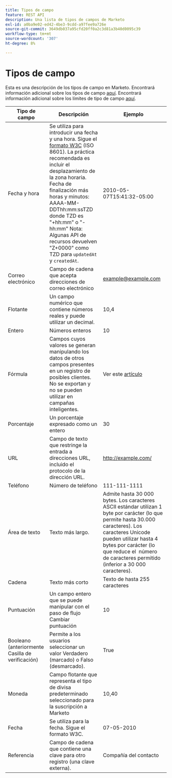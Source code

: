 ```yaml
---
title: Tipos de campo
feature: REST API
description: Una lista de tipos de campos de Marketo
exl-id: a0ba9e02-ed42-4be3-9cdd-a97fee9a726e
source-git-commit: 3649db037a95cfd20ff0a2c3d81a3b40d0095c39
workflow-type: tm+mt
source-wordcount: '307'
ht-degree: 8%

---
```


# Tipos de campo

Esta es una descripción de los tipos de campo en Marketo. Encontrará información adicional sobre los tipos de campo [aquí](https://experienceleague.adobe.com/en/docs/marketo/using/product-docs/administration/field-management/custom-field-type-glossary). Encontrará información adicional sobre los límites de tipo de campo [aquí](https://nation.marketo.com/t5/knowledgebase/marketo-field-limits-by-field-type/ta-p/251613).

| Tipo de campo | Descripción | Ejemplo |
| --- | --- | --- |
| Fecha y hora | Se utiliza para introducir una fecha y una hora. Sigue el [formato W3C](https://www.w3.org/TR/NOTE-datetime) (ISO 8601). La práctica recomendada es incluir el desplazamiento de la zona horaria. Fecha de finalización más horas y minutos: AAAA-MM-DDThh:mm:ssTZD donde TZD es &quot;+hh:mm&quot; o &quot;-hh:mm&quot; Nota: Algunas API de recursos devuelven &quot;Z+0000&quot; como TZD para `updatedAt` y `createdAt`. | 2010-05-07T15:41:32-05:00 |
| Correo electrónico | Campo de cadena que acepta direcciones de correo electrónico | <example@example.com> |
| Flotante | Un campo numérico que contiene números reales y puede utilizar un decimal. | 10,4 |
| Entero | Números enteros | 10 |
| Fórmula | Campos cuyos valores se generan manipulando los datos de otros campos presentes en un registro de posibles clientes. No se exportan y no se pueden utilizar en campañas inteligentes. | Ver este [artículo](https://experienceleague.adobe.com/en/docs/marketo/using/product-docs/administration/field-management/create-and-use-a-concatenated-string-formula-field) |
| Porcentaje | Un porcentaje expresado como un entero | 30 |
| URL | Campo de texto que restringe la entrada a direcciones URL, incluido el protocolo de la dirección URL. | <http://example.com/> |
| Teléfono | Número de teléfono | 111-111-1111 |
| Área de texto | Texto más largo. | Admite hasta 30 000 bytes. Los caracteres ASCII estándar utilizan 1 byte por carácter (lo que permite hasta 30.000 caracteres). Los caracteres Unicode pueden utilizar hasta 4 bytes por carácter (lo que reduce el  número de caracteres permitido (inferior a 30 000 caracteres). |
| Cadena | Texto más corto | Texto de hasta 255 caracteres |
| Puntuación | Un campo entero que se puede manipular con el paso de flujo Cambiar puntuación | 10 |
| Booleano (anteriormente Casilla de verificación) | Permite a los usuarios seleccionar un valor Verdadero (marcado) o Falso (desmarcado). | True |
| Moneda | Campo flotante que representa el tipo de divisa predeterminado seleccionado para la suscripción a Marketo | 10,40 |
| Fecha | Se utiliza para la fecha. Sigue el formato W3C. | 07-05-2010 |
| Referencia | Campo de cadena que contiene una clave para otro registro (una clave externa). | Compañía del contacto |
